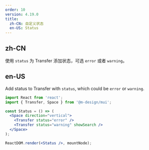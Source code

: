 ```yaml
---
order: 10
version: 4.19.0
title:
  zh-CN: 自定义状态
  en-US: Status
---
```


## zh-CN

使用 `status` 为 Transfer 添加状态，可选 `error` 或者 `warning`。

## en-US

Add status to Transfer with `status`, which could be `error` or `warning`.

```jsx
import React from 'react';
import { Transfer, Space } from '@m-design/mui';

const Status = () => (
  <Space direction="vertical">
    <Transfer status="error" />
    <Transfer status="warning" showSearch />
  </Space>
);

ReactDOM.render(<Status />, mountNode);
```
